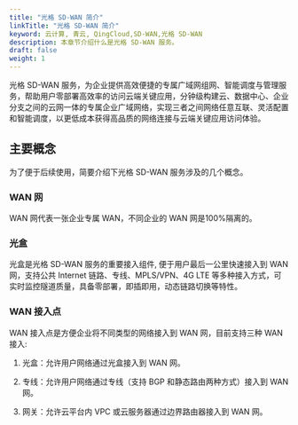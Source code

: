 ```yaml
---
title: "光格 SD-WAN 简介"
linkTitle: "光格 SD-WAN 简介"
keyword: 云计算, 青云, QingCloud,SD-WAN,光格 SD-WAN
description: 本章节介绍什么是光格 SD-WAN 服务。
draft: false
weight: 1
---
```


光格 SD-WAN 服务，为企业提供高效便捷的专属广域网组网、智能调度与管理服务，帮助用户零部署高效率的访问云端关键应用，分钟级构建云、数据中心、企业分支之间的云网一体的专属企业广域网络，实现三者之间网络任意互联、灵活配置和智能调度，以更低成本获得高品质的网络连接与云端关键应用访问体验。

## 主要概念

为了便于后续使用，简要介绍下光格 SD-WAN 服务涉及的几个概念。

### WAN 网

WAN 网代表一张企业专属 WAN，不同企业的 WAN 网是100%隔离的。

### 光盒

光盒是光格 SD-WAN 服务的重要接入组件, 便于用户最后一公里快速接入到 WAN 网，支持公共 Internet 链路、专线、MPLS/VPN、4G LTE 等多种接入方式，可实时监控隧道质量，具备零部署，即插即用，动态链路切换等特性。

### WAN 接入点

WAN 接入点是方便企业将不同类型的网络接入到 WAN 网，目前支持三种 WAN 接入: 

1. 光盒：允许用户网络通过光盒接入到 WAN 网。

2. 专线：允许用户网络通过专线（支持 BGP 和静态路由两种方式）接入到 WAN 网。

3. 网关：允许云平台内 VPC 或云服务器通过边界路由器接入到 WAN 网。
